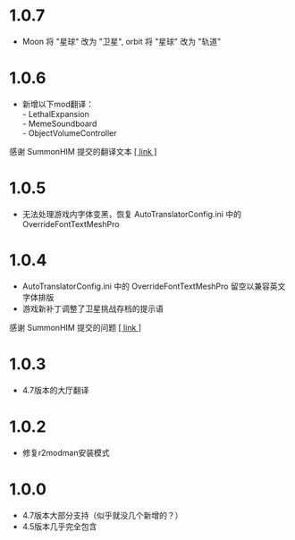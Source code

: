# 1.0.7

- Moon 将 "星球" 改为 "卫星", orbit 将 "星球" 改为 "轨道"

# 1.0.6

- 新增以下mod翻译：<br>- LethalExpansion<br>- MemeSoundboard<br>- ObjectVolumeController

感谢 SummonHIM 提交的翻译文本 [\[ link \]](https://github.com/HK417KEN/Lethal_Company_Simplified_Chinese_Localization/issues/1)

# 1.0.5

- 无法处理游戏内字体变黑，恢复 AutoTranslatorConfig.ini 中的 OverrideFontTextMeshPro

# 1.0.4

- AutoTranslatorConfig.ini 中的 OverrideFontTextMeshPro 留空以兼容英文字体排版
- 游戏新补丁调整了卫星挑战存档的提示语

感谢 SummonHIM 提交的问题 [\[ link \]](https://github.com/HK417KEN/Lethal_Company_Simplified_Chinese_Localization/issues/1)

# 1.0.3
- 4.7版本的大厅翻译

# 1.0.2
- 修复r2modman安装模式

# 1.0.0
- 4.7版本大部分支持（似乎就没几个新增的？）
- 4.5版本几乎完全包含
